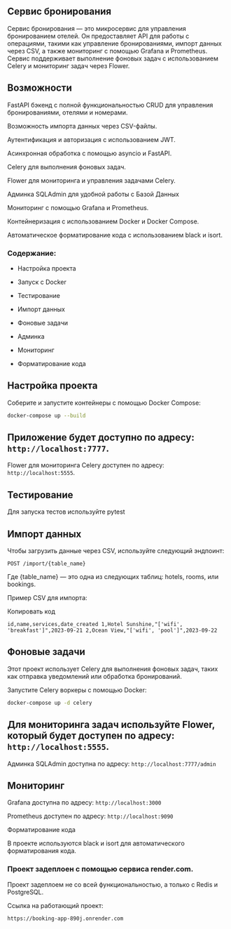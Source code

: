 ## Сервис бронирования


Сервис бронирования — это микросервис для управления бронированием отелей. Он предоставляет API для работы с операциями, такими как управление бронированиями, импорт данных через CSV, а также мониторинг с помощью Grafana и Prometheus. Сервис поддерживает выполнение фоновых задач с использованием Celery и мониторинг задач через Flower.



## Возможности


FastAPI бэкенд с полной функциональностью CRUD для управления бронированиями, отелями и номерами.


Возможность импорта данных через CSV-файлы.


Аутентификация и авторизация с использованием JWT.


Асинхронная обработка с помощью asyncio и FastAPI.


Celery для выполнения фоновых задач.


Flower для мониторинга и управления задачами Celery.


Админка SQLAdmin для удобной работы с Базой Данных


Мониторинг с помощью Grafana и Prometheus.


Контейнеризация с использованием Docker и Docker Compose.


Автоматическое форматирование кода с использованием black и isort.


### Содержание:


- Настройка проекта


- Запуск с Docker


- Тестирование


- Импорт данных


- Фоновые задачи


- Админка


- Мониторинг


- Форматирование кода


## Настройка проекта


Соберите и запустите контейнеры с помощью Docker Compose:


```bash
docker-compose up --build
```


## Приложение будет доступно по адресу: `http://localhost:7777`.


Flower для мониторинга Celery доступен по адресу: `http://localhost:5555`.


## Тестирование


Для запуска тестов используйте pytest


## Импорт данных


Чтобы загрузить данные через CSV, используйте следующий эндпоинт:


`POST /import/{table_name}`


Где {table_name} — это одна из следующих таблиц: hotels, rooms, или bookings.


Пример CSV для импорта:


Копировать код


`id,name,services,date_created
1,Hotel Sunshine,"['wifi', 'breakfast']",2023-09-21
2,Ocean View,"['wifi', 'pool']",2023-09-22`


## Фоновые задачи


Этот проект использует Celery для выполнения фоновых задач, таких как отправка уведомлений или обработка бронирований.


Запустите Celery воркеры с помощью Docker:


```bash
docker-compose up -d celery
```


## Для мониторинга задач используйте Flower, который будет доступен по адресу: `http://localhost:5555`.


Админка SQLAdmin доступна по адресу: `http://localhost:7777/admin`


## Мониторинг


Grafana доступна по адресу: `http://localhost:3000`


Prometheus доступен по адресу: `http://localhost:9090`


Форматирование кода


В проекте используются black и isort для автоматического форматирования кода.


### Проект задеплоен с помощью сервиса render.com.


Проект задеплоем не со всей функциональностью, а только с Redis и PostgreSQL.


Ссылка на работающий проект:


`https://booking-app-890j.onrender.com`
